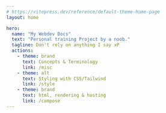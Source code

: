 ```yaml
---
# https://vitepress.dev/reference/default-theme-home-page
layout: home

hero:
  name: "My Webdev Docs"
  text: "Personal training Project by a noob."
  tagline: Don't rely on anything I say xP
  actions:
    - theme: brand
      text: Concepts & Terminology
      link: /misc
    - theme: alt
      text: Styling with CSS/Tailwind
      link: /style
    - theme: brand
      text: html, rendering & hosting
      link: /compose
---
```


